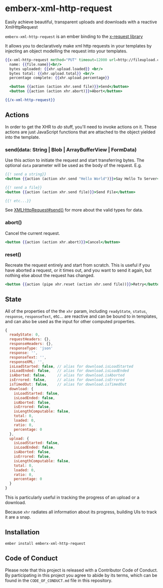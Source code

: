 # emberx-xml-http-request

Easily achieve beautiful, transparent uploads and downloads with a reactive XmlHttpRequest

`emberx-xml-http-request` is an ember binding to the [x-request library][1]

It allows you to declaratively make xml http requests in your
templates by injecting an object modelling the request into your templates.

```handlebars
{{x-xml-http-request method="PUT" timeout=12000 url=http://fileupload.com as |xhr|}}
  name: {{file.name}}<br/>
  bytes uploaded: {{xhr.upload.loaded}} <br/>
  bytes total: {{xhr.upload.total}} <br/>
  percentage complete: {{xhr.upload.percentage}}

  <button {{action (action xhr.send file)}}>Send</button>
  <button {{action (action xhr.abort)}}>Abort</button>

{{/x-xml-http-request}}
```

## Actions

In order to get the XHR to _do_ stuff, you'll need to invoke actions
on it. These actions are just JavaScript functions that are attached
to the object yielded into the template.

### send(data: String | Blob | ArrayBufferView | FormData)

Use this action to initiate the request and start transferring
bytes. The optional `data` parameter will be used as the body of the
request.  E.g.

``` handlebars
{{! send a string}}
<button {{action (action xhr.send "Hello World")}}>Say Hello To Server</button>

{{! send a file}}
<button {{action (action xhr.send file)}}>Send File</button>

{{! etc...}}
```
See [XMLHttpRequest#send()][2] for more about the valid types for data.


### abort()

Cancel the current request.

``` handlebars
<button {{action (action xhr.abort)}}>Cancel</button>
```


### reset()

Recreate the request entirely and start from scratch. This is useful
if you have aborted a request, or it times out, and you want to send
it again, but nothing else about the request has changed.

``` handlebars
<button {{action (pipe xhr.reset (action xhr.send file))}}>Retry</button>
```

## State

All of the properties of the the `xhr` param, including `readyState`,
`status`, `response`, `responseText`, etc... are reactive
and can be bound to in templates, and can also be used as the input
for other computed properties.

``` javascript
{
  readyState: 0,
  requestHeaders: {},
  responseHeaders: {},
  responseType: 'json'
  response: '',
  responseText: '',
  responseXML: '',
  isLoadStarted: false, // alias for download.isLoadStarted
  isLoadEnded: false,   // alias for download.isLoadEnded
  isAborted: false,     // alias for download.isAborted
  isErrored: false,     // alias for download.isErrored
  isTimedOut: false,    // alias for download.isTimedOut
  download: {
    isLoadStarted: false,
    isLoadEnded: false,
    isAborted: false,
    isErrored: false,
    isLengthComputable: false,
    total: 0,
    loaded: 0,
    ratio: 0,
    percentage: 0
  },
  upload: {
    isLoadStarted: false,
    isLoadEnded: false,
    isAborted: false,
    isErrored: false,
    isLengthComputable: false,
    total: 0,
    loaded: 0,
    ratio: 0,
    percentage: 0
  }
}
```

This is particularly useful in tracking the progress of an upload or a
download.

Because `xhr` radiates all information about its progress, building
UIs to track it are a snap.

## Installation

```
ember install emberx-xml-http-request
```

[1]: https://github.com/cowboyd/x-request.js
[2]: https://developer.mozilla.org/en-US/docs/Web/API/XMLHttpRequest#send()

## Code of Conduct
Please note that this project is released with a Contributor Code of
Conduct. By participating in this project you agree to abide by its
terms, which can be found in the `CODE_OF_CONDUCT.md` file in this
repository.
